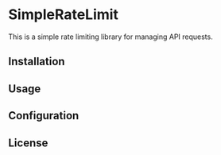 # SimpleRateLimit

This is a simple rate limiting library for managing API requests.

## Installation



## Usage



## Configuration



## License

